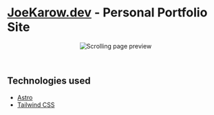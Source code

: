 <!-- markdownlint-disable MD033 -->
# [JoeKarow.dev](https://joekarow.dev) - Personal Portfolio Site

<div align='center'>

![Scrolling page preview](docs/img/screenshot.gif)

</div>
<br>

## Technologies used

- [Astro](https://astro.build/)
- [Tailwind CSS](https://tailwindcss.com/)
